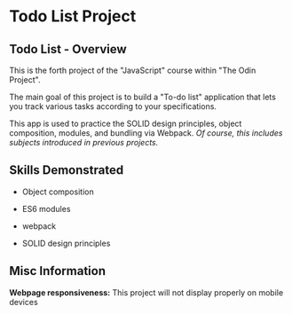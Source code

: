 # Todo List Project

## Todo List - Overview

This is the forth project of the "JavaScript" course within "The Odin Project".

The main goal of this project is to build a "To-do list" application that lets you track various tasks according to your specifications.

This app is used to practice the SOLID design principles, object composition, modules, and bundling via Webpack.
*Of course, this includes subjects introduced in previous projects.*

## Skills Demonstrated

- Object composition

- ES6 modules

- webpack

- SOLID design principles

## Misc Information

**Webpage responsiveness:** This project will not display properly on mobile devices
